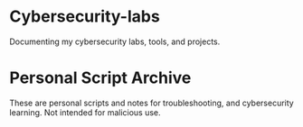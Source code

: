 # Cybersecurity-labs
Documenting my cybersecurity labs, tools, and projects.
# Personal Script Archive
These are personal scripts and notes for  troubleshooting, and cybersecurity learning. Not intended for malicious use.
